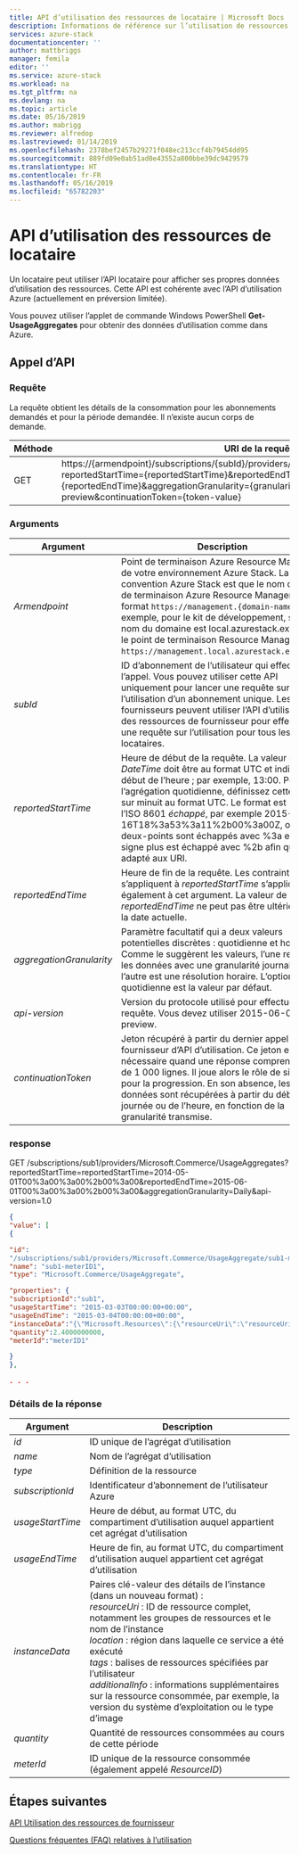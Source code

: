 ```yaml
---
title: API d’utilisation des ressources de locataire | Microsoft Docs
description: Informations de référence sur l’utilisation de ressources API, lesquelles récupèrent des informations relatives à l’utilisation d’Azure Stack.
services: azure-stack
documentationcenter: ''
author: mattbriggs
manager: femila
editor: ''
ms.service: azure-stack
ms.workload: na
ms.tgt_pltfrm: na
ms.devlang: na
ms.topic: article
ms.date: 05/16/2019
ms.author: mabrigg
ms.reviewer: alfredop
ms.lastreviewed: 01/14/2019
ms.openlocfilehash: 2378bef2457b29271f048ec213ccf4b79454dd95
ms.sourcegitcommit: 889fd09e0ab51ad0e43552a800bbe39dc9429579
ms.translationtype: HT
ms.contentlocale: fr-FR
ms.lasthandoff: 05/16/2019
ms.locfileid: "65782203"
---
```

# <a name="tenant-resource-usage-api"></a>API d’utilisation des ressources de locataire

Un locataire peut utiliser l’API locataire pour afficher ses propres données d’utilisation des ressources. Cette API est cohérente avec l’API d’utilisation Azure (actuellement en préversion limitée).

Vous pouvez utiliser l’applet de commande Windows PowerShell **Get-UsageAggregates** pour obtenir des données d’utilisation comme dans Azure.

## <a name="api-call"></a>Appel d’API
### <a name="request"></a>Requête
La requête obtient les détails de la consommation pour les abonnements demandés et pour la période demandée. Il n’existe aucun corps de demande.

| **Méthode** | **URI de la requête** |
| --- | --- |
| GET |https://{armendpoint}/subscriptions/{subId}/providers/Microsoft.Commerce/usageAggregates?reportedStartTime={reportedStartTime}&reportedEndTime={reportedEndTime}&aggregationGranularity={granularity}&api-version=2015-06-01-preview&continuationToken={token-value} |

### <a name="arguments"></a>Arguments
| **Argument** | **Description** |
| --- | --- |
| *Armendpoint* |Point de terminaison Azure Resource Manager de votre environnement Azure Stack. La convention Azure Stack est que le nom du point de terminaison Azure Resource Manager soit au format `https://management.{domain-name}`. Par exemple, pour le kit de développement, si le nom du domaine est local.azurestack.external, le point de terminaison Resource Manager est `https://management.local.azurestack.external`. |
| *subId* |ID d’abonnement de l’utilisateur qui effectue l’appel. Vous pouvez utiliser cette API uniquement pour lancer une requête sur l’utilisation d’un abonnement unique. Les fournisseurs peuvent utiliser l’API d’utilisation des ressources de fournisseur pour effectuer une requête sur l’utilisation pour tous les locataires. |
| *reportedStartTime* |Heure de début de la requête. La valeur de *DateTime* doit être au format UTC et indiquer le début de l’heure ; par exemple, 13:00. Pour l’agrégation quotidienne, définissez cette valeur sur minuit au format UTC. Le format est l’ISO 8601 *échappé*, par exemple 2015-06-16T18%3a53%3a11%2b00%3a00Z, où les deux-points sont échappés avec %3a et le signe plus est échappé avec %2b afin qu’il soit adapté aux URI. |
| *reportedEndTime* |Heure de fin de la requête. Les contraintes qui s’appliquent à *reportedStartTime* s’appliquent également à cet argument. La valeur de *reportedEndTime* ne peut pas être ultérieure à la date actuelle. |
| *aggregationGranularity* |Paramètre facultatif qui a deux valeurs potentielles discrètes : quotidienne et horaire. Comme le suggèrent les valeurs, l’une retourne les données avec une granularité journalière, et l’autre est une résolution horaire. L’option quotidienne est la valeur par défaut. |
| *api-version* |Version du protocole utilisé pour effectuer cette requête. Vous devez utiliser 2015-06-01-preview. |
| *continuationToken* |Jeton récupéré à partir du dernier appel au fournisseur d’API d’utilisation. Ce jeton est nécessaire quand une réponse comprend plus de 1 000 lignes. Il joue alors le rôle de signet pour la progression. En son absence, les données sont récupérées à partir du début de la journée ou de l’heure, en fonction de la granularité transmise. |

### <a name="response"></a>response
GET /subscriptions/sub1/providers/Microsoft.Commerce/UsageAggregates?reportedStartTime=reportedStartTime=2014-05-01T00%3a00%3a00%2b00%3a00&reportedEndTime=2015-06-01T00%3a00%3a00%2b00%3a00&aggregationGranularity=Daily&api-version=1.0

```json
{
"value": [
{

"id":
"/subscriptions/sub1/providers/Microsoft.Commerce/UsageAggregate/sub1-meterID1",
"name": "sub1-meterID1",
"type": "Microsoft.Commerce/UsageAggregate",

"properties": {
"subscriptionId":"sub1",
"usageStartTime": "2015-03-03T00:00:00+00:00",
"usageEndTime": "2015-03-04T00:00:00+00:00",
"instanceData":"{\"Microsoft.Resources\":{\"resourceUri\":\"resourceUri1\",\"location\":\"Alaska\",\"tags\":null,\"additionalInfo\":null}}",
"quantity":2.4000000000,
"meterId":"meterID1"

}
},

. . .
```

### <a name="response-details"></a>Détails de la réponse
| **Argument** | **Description** |
| --- | --- |
| *id* |ID unique de l’agrégat d’utilisation |
| *name* |Nom de l’agrégat d’utilisation |
| *type* |Définition de la ressource |
| *subscriptionId* |Identificateur d’abonnement de l’utilisateur Azure |
| *usageStartTime* |Heure de début, au format UTC, du compartiment d’utilisation auquel appartient cet agrégat d’utilisation |
| *usageEndTime* |Heure de fin, au format UTC, du compartiment d’utilisation auquel appartient cet agrégat d’utilisation |
| *instanceData* |Paires clé-valeur des détails de l’instance (dans un nouveau format) :<br>  *resourceUri* : ID de ressource complet, notamment les groupes de ressources et le nom de l’instance <br>  *location* : région dans laquelle ce service a été exécuté <br>  *tags* : balises de ressources spécifiées par l’utilisateur <br>  *additionalInfo* : informations supplémentaires sur la ressource consommée, par exemple, la version du système d’exploitation ou le type d’image |
| *quantity* |Quantité de ressources consommées au cours de cette période |
| *meterId* |ID unique de la ressource consommée (également appelé *ResourceID*) |


## <a name="next-steps"></a>Étapes suivantes
[API Utilisation des ressources de fournisseur](azure-stack-provider-resource-api.md)

[Questions fréquentes (FAQ) relatives à l’utilisation](azure-stack-usage-related-faq.md)

